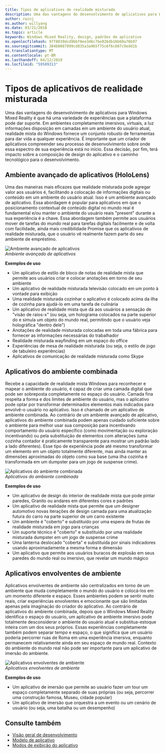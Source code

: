 ```yaml
---
title: Tipos de aplicativos de realidade misturada
description: Uma das vantagens do desenvolvimento de aplicativos para Windows Mixed Reality é que há uma variedade de experiências que a plataforma pode oferecer suporte de ambientes completamente imersivos, virtuais, a disposição em camadas de informações claras sobre environmentl atual de um usuário.
author: rwinj
ms.author: willyang
ms.date: 03/21/2018
ms.topic: article
keywords: Windows Mixed Reality, design, padrões de aplicativo
ms.openlocfilehash: 97f8039dcd9bbf8ee3d6c7be926db16b60a76b97
ms.sourcegitcommit: 384b0087899cd835a3a965f75c6f6c607c9edd1b
ms.translationtype: MT
ms.contentlocale: pt-BR
ms.lasthandoff: 04/12/2019
ms.locfileid: "59589313"
---
```

# <a name="types-of-mixed-reality-apps"></a>Tipos de aplicativos de realidade misturada

Uma das vantagens do desenvolvimento de aplicativos para Windows Mixed Reality é que há uma variedade de experiências que a plataforma pode dar suporte. Em ambientes completamente imersivos, virtuais, a luz informações disposição em camadas em um ambiente do usuário atual, realidade mista do Windows fornece um conjunto robusto de ferramentas para dar vida a qualquer experiência. É importante que um criador de aplicativos compreender seu processo de desenvolvimento sobre onde essa espectro de sua experiência está no início. Essa decisão, por fim, terá impacto sobre a composição de design do aplicativo e o caminho tecnológico para o desenvolvimento.

## <a name="enhanced-environment-apps-hololens-only"></a>Ambiente avançado de aplicativos (HoloLens)

Uma das maneiras mais eficazes que realidade misturada pode agregar valor aos usuários é, facilitando a colocação de informações digitais ou conteúdo em um ambiente do usuário atual. Isso é um ambiente avançado de aplicativo. Essa abordagem é popular para aplicativos em que o posicionamento contextual de conteúdo digital no mundo real é fundamental e/ou manter o ambiente do usuário reais "present" durante a sua experiência é a chave. Essa abordagem também permite aos usuários mover de tarefas do mundo real para tarefas digitais facilmente e de volta com facilidade, ainda mais credibilidade Promise que os aplicativos de realidade misturada, que o usuário vê realmente fazem parte do seu ambiente de empréstimo.

![Ambiente avançado de aplicativos](images/enhancedenvironmentapps-640px.jpg)<br>
*Ambiente avançado de aplicativos*

**Exemplos de uso**
* Um aplicativo de estilo de bloco de notas de realidade mista que permite aos usuários criar e colocar anotações em torno de seu ambiente
* Um aplicativo de realidade misturada televisão colocado em um ponto à vontade para exibição
* Uma realidade misturada cozinhar o aplicativo é colocado acima da ilha de cozinha para ajudá-lo em uma tarefa de culinária
* Um aplicativo de realidade mista que dá aos usuários a sensação de "visão de raios-x" (ou seja, um holograma colocados na parte superior do e simula um objeto do mundo real, permitindo que o usuário veja holográfica "dentro dele")
* Anotações de realidade misturada colocadas em toda uma fábrica para fornecer as informações necessárias do trabalhador
* Realidade misturada wayfinding em um espaço do office
* Experiências de mesa de realidade misturada (ou seja, o estilo de jogo de tabuleiro experiências)
* Aplicativos de comunicação de realidade misturada como Skype

## <a name="blended-environment-apps"></a>Aplicativos do ambiente combinada

Recebe a capacidade de realidade mista Windows para reconhecer e mapear o ambiente do usuário, é capaz de criar uma camada digital que pode ser sobreposta completamente no espaço do usuário. Camada fina respeita a forma e dos limites de ambiente do usuário, mas o aplicativo pode optar por transformar determinados elementos mais indicados para envolvê-o usuário no aplicativo. Isso é chamado de um aplicativo de ambiente combinada. Ao contrário de um ambiente avançado de aplicativo, aplicativos do ambiente combinada podem apenas cuidado suficiente sobre o ambiente para melhor usar sua composição para incentivando comportamento do usuário específico (como movimentação ou exploração incentivando) ou pela substituição de elementos com alterações (uma cozinha contador é praticamente transparente para mostrar um padrão lado a lado diferentes). Esse tipo de experiência pode até mesmo transformar um elemento em um objeto totalmente diferente, mas ainda manter as dimensões aproximadas do objeto como sua base (uma ilha cozinha é transformada em um dumpster para um jogo de suspense crime).

![Aplicativos do ambiente combinada](images/blendedenvironmentapps-640px.jpg)<br>
*Aplicativos do ambiente combinada*

**Exemplos de uso**
* Um aplicativo de design do interior de realidade mista que pode pintar paredes, Granito ou andares em diferentes cores e padrões
* Um aplicativo de realidade mista que permite que um designer automotivo novas iterações de design camada para uma atualização futura do carro na parte superior de um carro existente
* Um ambiente é "coberto" e substituído por uma espera de frutas de realidade misturada em jogo para crianças
* Um suporte técnico é "coberto" e substituído por uma realidade misturada dumpster em um jogo de suspense crime
* Uma lanterna deslocado "coberta" e substituída por sinais indicadores usando aproximadamente a mesma forma e dimensão
* Um aplicativo que permite aos usuários buracos de explosão em seus paredes do mundo real ou imersivo, que revelar um mundo mágico

## <a name="immersive-environment-apps"></a>Aplicativos envolventes de ambiente

Aplicativos envolventes de ambiente são centralizados em torno de um ambiente que muda completamente o mundo do usuário e colocá-los em um momento diferente e espaço. Esses ambientes podem se sentir muito reais, criar experiências envolventes e emocionante que são limitadas apenas pela imaginação do criador do aplicativo. Ao contrário de aplicativos do ambiente combinada, depois que o Windows Mixed Reality identifica o espaço do usuário, um aplicativo de ambiente imersivo pode totalmente desconsiderar o ambiente do usuário atual e substitua-estoque inteira com um dos seus próprios. Essas experiências completamente também podem separar tempo e espaço, o que significa que um usuário poderia percorrer ruas de Roma em uma experiência imersiva, enquanto permanecem relativamente ainda em seu espaço de mundo real. Contexto do ambiente do mundo real não pode ser importante para um aplicativo de imersão do ambiente.

![Aplicativos envolventes de ambiente](images/windows-mixed-reality-640px.jpg)<br>
*Aplicativos envolventes de ambiente*

**Exemplos de uso**
* Um aplicativo de imersão que permite ao usuário fazer um tour um espaço completamente separado de suas próprias (ou seja, percorrer uma construção famosa, Museu, cidade popular)
* Um aplicativo de imersão que orquestra a um evento ou um cenário de usuário (ou seja, uma batalha ou um desempenho)

## <a name="see-also"></a>Consulte também
* [Visão geral de desenvolvimento](development-overview.md)
* [Modelo de aplicativo](app-model.md)
* [Modos de exibição do aplicativo](app-views.md)
